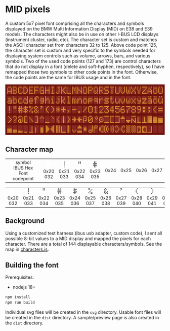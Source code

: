 # MID pixels

A custom 5x7 pixel font comprising all the characters and symbols displayed on the BMW Multi Information Display (MID) on E38 and E39 models. The characters might also be in use on other I-BUS LCD displays (instrument cluster, radio, etc). The character set is custom and matches the ASCII character set from characters 32 to 125. Above code point 125, the character set is custom and very specific to the symbols needed for displaying system controls such as volume, arrows, bars, and various symbols. Two of the used code points (127 and 173) are control characters that do not display in a font (delete and soft-hyphen, respectively), so I have remapped those two symbols to other code points in the font. Otherwise, the code points are the same for IBUS usage and in the font.

<!--<picture>
  <source media="(prefers-color-scheme: dark)" srcset="./assets/sample-dark.png">
  <img alt="Sample character set" src="./assets/sample-light.png">
</picture>-->

![Sample character set](./assets/sample-lcd.png)

## Character map

| | | | | | | | | |
|:----:|:----:|:----:|:----:|:----:|:----:|:----:|:----:|:----:|
| symbol<br/>IBUS Hex<br/>Font codepoint | <img height="20px" alt="0x20" src="./svg/032.svg"/><br/>0x20<br/>032 | <img height="20px" alt="0x21" src="./svg/033.svg"/><br/>0x21<br/>033 | <img height="20px" alt="0x22" src="./svg/034.svg"/><br/>0x22<br/>034 | <img height="20px" alt="0x23" src="./svg/035.svg"/><br/>0x23<br/>035 | 0x24 | 0x25 | 0x26 | 0x27 | 0x28 | 0x29 | 0x2A | 0x2B | 0x2C | 0x2D | 0x2E | 0x2F |


<table>
  <tbody>
    <tr>
      <td align="center">
        <img height="20px" alt="0x20" src="./svg/032.svg"/><br/>
        0x20<br/>
        032
      </td>
      <td align="center">
        <img height="20px" alt="0x21" src="./svg/033.svg"/><br/>
        0x21<br/>
        033
      </td>
      <td align="center">
        <img height="20px" alt="0x22" src="./svg/034.svg"/><br/>
        0x22<br/>
        034
      </td>
      <td align="center">
        <img height="20px" alt="0x23" src="./svg/035.svg"/><br/>
        0x23<br/>
        035
      </td>
      <td align="center">
        <img height="20px" alt="0x24" src="./svg/036.svg"/><br/>
        0x24<br/>
        036
      </td>
      <td align="center">
        <img height="20px" alt="0x25" src="./svg/037.svg"/><br/>
        0x25<br/>
        037
      </td>
      <td align="center">
        <img height="20px" alt="0x26" src="./svg/038.svg"/><br/>
        0x26<br/>
        038
      </td>
      <td align="center">
        <img height="20px" alt="0x27" src="./svg/039.svg"/><br/>
        0x27<br/>
        039
      </td>
      <td align="center">
        <img height="20px" alt="0x28" src="./svg/040.svg"/><br/>
        0x28<br/>
        040
      </td>
      <td align="center">
        <img height="20px" alt="0x29" src="./svg/041.svg"/><br/>
        0x29<br/>
        041
      </td>
      <td align="center">
        <img height="20px" alt="0x30" src="./svg/042.svg"/><br/>
        0x30<br/>
        042
      </td>
      <td align="center">
        <img height="20px" alt="0x31" src="./svg/043.svg"/><br/>
        0x31<br/>
        043
      </td>
    </tr>
  </tbody>
</table>

## Background

Using a customized test harness (ibus usb adapter, custom code), I sent all possible 8-bit values to a MID display and mapped the pixels for each character. There are a total of 144 displayable characters/symbols. See the map in [characters.js](./src/characters.js).

## Building the font

Prerequisites:
* nodejs 18+

```bash
npm install
npm run build
```

Individual svg files will be created in the `svg` directory. Usable font files will be created in the `dist` directory. A sample/preview page is also created in the `dist` directory.


